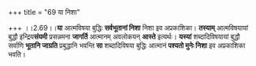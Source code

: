 +++
title = "69 या निशा"

+++
।।2.69।।**या** आत्मविषया बुद्धिः **सर्वभूतानां निशा** निशा इव
अप्रकाशिका। **तस्याम्** आत्मविषयायां बुद्धौ इन्द्रिय**संयमी**
प्रसन्नमना **जागर्ति** आत्मानम् अवलोकयन् **आस्ते** इत्यर्थः।
**यस्यां** शब्दादिविषयायां बुद्धौ सर्वाणि **भूतानि जाग्रति**
प्रबुद्धानि भवन्ति **सा** शब्दादिविषया बुद्धिः आत्मानं **पश्यतो मुनेः
निशा** इव अप्रकाशिका भवति।  
